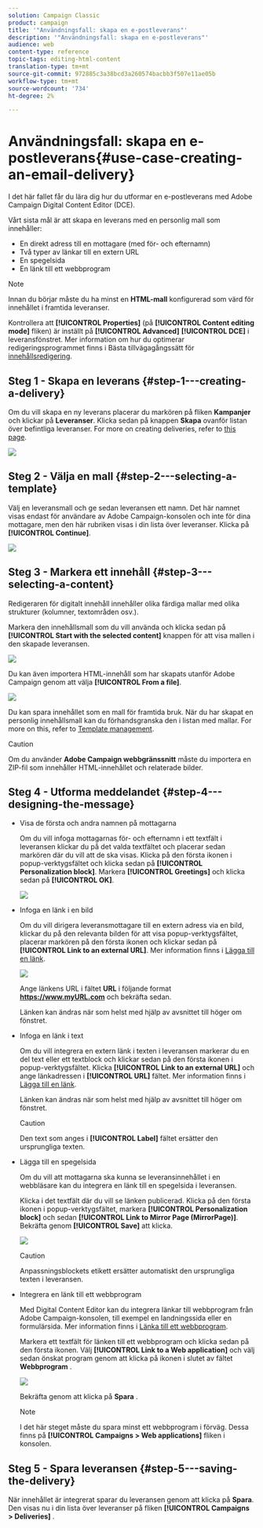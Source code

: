 ```yaml
---
solution: Campaign Classic
product: campaign
title: '"Användningsfall: skapa en e-postleverans"'
description: '"Användningsfall: skapa en e-postleverans"'
audience: web
content-type: reference
topic-tags: editing-html-content
translation-type: tm+mt
source-git-commit: 972885c3a38bcd3a260574bacbb3f507e11ae05b
workflow-type: tm+mt
source-wordcount: '734'
ht-degree: 2%

---
```



# Användningsfall: skapa en e-postleverans{#use-case-creating-an-email-delivery}

I det här fallet får du lära dig hur du utformar en e-postleverans med Adobe Campaign Digital Content Editor (DCE).

Vårt sista mål är att skapa en leverans med en personlig mall som innehåller:

* En direkt adress till en mottagare (med för- och efternamn)
* Två typer av länkar till en extern URL
* En spegelsida
* En länk till ett webbprogram

>[!NOTE]
>
>Innan du börjar måste du ha minst en **HTML-mall** konfigurerad som värd för innehållet i framtida leveranser.
>
>Kontrollera att **[!UICONTROL Properties]** (på **[!UICONTROL Content editing mode]** fliken) är inställt på **[!UICONTROL Advanced]** **[!UICONTROL DCE]** i leveransfönstret. Mer information om hur du optimerar redigeringsprogrammet finns i Bästa tillvägagångssätt för [innehållsredigering](../../web/using/content-editing-best-practices.md).

## Steg 1 - Skapa en leverans {#step-1---creating-a-delivery}

Om du vill skapa en ny leverans placerar du markören på fliken **Kampanjer** och klickar på **Leveranser**. Klicka sedan på knappen **Skapa** ovanför listan över befintliga leveranser. For more on creating deliveries, refer to [this page](../../delivery/using/about-email-channel.md).

![](assets/delivery_step_1.png)

## Steg 2 - Välja en mall {#step-2---selecting-a-template}

Välj en leveransmall och ge sedan leveransen ett namn. Det här namnet visas endast för användare av Adobe Campaign-konsolen och inte för dina mottagare, men den här rubriken visas i din lista över leveranser. Klicka på **[!UICONTROL Continue]**.

![](assets/dce_delivery_model.png)

## Steg 3 - Markera ett innehåll {#step-3---selecting-a-content}

Redigeraren för digitalt innehåll innehåller olika färdiga mallar med olika strukturer (kolumner, textområden osv.).

Markera den innehållsmall som du vill använda och klicka sedan på **[!UICONTROL Start with the selected content]** knappen för att visa mallen i den skapade leveransen.

![](assets/dce_select_model.png)

Du kan även importera HTML-innehåll som har skapats utanför Adobe Campaign genom att välja **[!UICONTROL From a file]**.

![](assets/dce_select_from_file_template.png)

Du kan spara innehållet som en mall för framtida bruk. När du har skapat en personlig innehållsmall kan du förhandsgranska den i listan med mallar. For more on this, refer to [Template management](../../web/using/template-management.md).

>[!CAUTION]
>
>Om du använder **Adobe Campaign webbgränssnitt** måste du importera en ZIP-fil som innehåller HTML-innehållet och relaterade bilder.

## Steg 4 - Utforma meddelandet {#step-4---designing-the-message}

* Visa de första och andra namnen på mottagarna

   Om du vill infoga mottagarnas för- och efternamn i ett textfält i leveransen klickar du på det valda textfältet och placerar sedan markören där du vill att de ska visas. Klicka på den första ikonen i popup-verktygsfältet och klicka sedan på **[!UICONTROL Personalization block]**. Markera **[!UICONTROL Greetings]** och klicka sedan på **[!UICONTROL OK]**.

   ![](assets/dce_personalizationblock_greetings.png)

* Infoga en länk i en bild

   Om du vill dirigera leveransmottagare till en extern adress via en bild, klickar du på den relevanta bilden för att visa popup-verktygsfältet, placerar markören på den första ikonen och klickar sedan på **[!UICONTROL Link to an external URL]**. Mer information finns i [Lägga till en länk](../../web/using/editing-content.md#adding-a-link).

   ![](assets/dce_externalpage.png)

   Ange länkens URL i fältet **URL** i följande format **https://www.myURL.com** och bekräfta sedan.

   Länken kan ändras när som helst med hjälp av avsnittet till höger om fönstret.

* Infoga en länk i text

   Om du vill integrera en extern länk i texten i leveransen markerar du en del text eller ett textblock och klickar sedan på den första ikonen i popup-verktygsfältet. Klicka **[!UICONTROL Link to an external URL]** och ange länkadressen i **[!UICONTROL URL]** fältet. Mer information finns i [Lägga till en länk](../../web/using/editing-content.md#adding-a-link).

   Länken kan ändras när som helst med hjälp av avsnittet till höger om fönstret.

   >[!CAUTION]
   >
   >Den text som anges i **[!UICONTROL Label]** fältet ersätter den ursprungliga texten.

* Lägga till en spegelsida

   Om du vill att mottagarna ska kunna se leveransinnehållet i en webbläsare kan du integrera en länk till en spegelsida i leveransen.

   Klicka i det textfält där du vill se länken publicerad. Klicka på den första ikonen i popup-verktygsfältet, markera **[!UICONTROL Personalization block]** och sedan **[!UICONTROL Link to Mirror Page (MirrorPage)]**. Bekräfta genom **[!UICONTROL Save]** att klicka.

   ![](assets/dce_mirrorpage.png)

   >[!CAUTION]
   >
   >Anpassningsblockets etikett ersätter automatiskt den ursprungliga texten i leveransen.

* Integrera en länk till ett webbprogram

   Med Digital Content Editor kan du integrera länkar till webbprogram från Adobe Campaign-konsolen, till exempel en landningssida eller en formulärsida. Mer information finns i [Länka till ett webbprogram](../../web/using/editing-content.md#link-to-a-web-application).

   Markera ett textfält för länken till ett webbprogram och klicka sedan på den första ikonen. Välj **[!UICONTROL Link to a Web application]** och välj sedan önskat program genom att klicka på ikonen i slutet av fältet **Webbprogram** .

   ![](assets/dce_webapp.png)

   Bekräfta genom att klicka på **Spara** .

   >[!NOTE]
   >
   >I det här steget måste du spara minst ett webbprogram i förväg. Dessa finns på **[!UICONTROL Campaigns > Web applications]** fliken i konsolen.

## Steg 5 - Spara leveransen {#step-5---saving-the-delivery}

När innehållet är integrerat sparar du leveransen genom att klicka på **Spara**. Den visas nu i din lista över leveranser på fliken **[!UICONTROL Campaigns > Deliveries]** .
